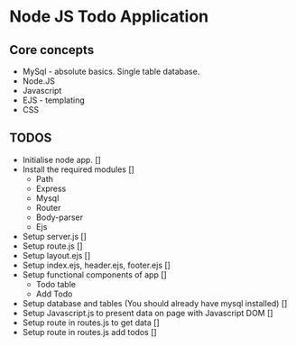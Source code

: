 # Node JS Todo Application

## Core concepts

+ MySql - absolute basics. Single table database.
+ Node.JS
+ Javascript
+ EJS - templating
+ CSS

## TODOS

+ Initialise node app. []
+ Install the required modules []
   + Path
   + Express
   + Mysql
   + Router
   + Body-parser
   + Ejs
+ Setup server.js []
+ Setup route.js []
+ Setup layout.ejs []
+ Setup index.ejs, header.ejs, footer.ejs []
+ Setup functional components of app []
    + Todo table
    + Add Todo
+ Setup database and tables (You should already have mysql installed) []
+ Setup Javascript.js to present data on page with Javascript DOM []
+ Setup route in routes.js to get data []
+ Setup route in routes.js add todos []
